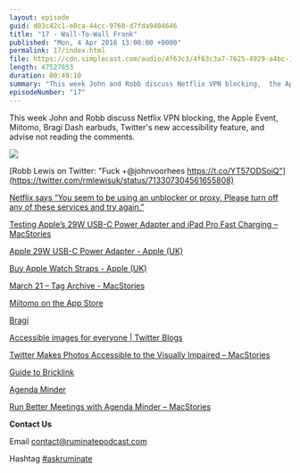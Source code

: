```yaml
---
layout: episode
guid: d03c42c1-e8ca-44cc-9760-d7fda9404646
title: "17 - Wall-To-Wall Frank"
published: "Mon, 4 Apr 2016 13:00:00 +0000"
permalink: 17/index.html
file: https://cdn.simplecast.com/audio/4f63c3/4f63c3a7-7625-4929-a4bc-1ef4cdcbca06/be568bea-3657-47e4-a1a2-eaa0dd1b9c14/d09d2a97_tc.mp3?aid=rss_feed&feed=7Rzwf7P6
length: 47527853
duration: 00:49:10
summary: "This week John and Robb discuss Netflix VPN blocking,  the Apple Event, Miitomo, Bragi Dash earbuds, Twitter's new accessibility feature, and advise not reading the comments."
episodeNumber: "17"
---
```


This week John and Robb discuss Netflix VPN blocking, the Apple Event, Miitomo, Bragi Dash earbuds, Twitter's new accessibility feature, and advise not reading the comments.

![](http://rbbl.ws/shr/16/42w7QEQaPL.jpg)

[Robb Lewis on Twitter: "Fuck +@johnvoorhees https://t.co/YT57ODSoiQ"](https://twitter.com/rmlewisuk/status/713307304561655808)

[Netflix says “You seem to be using an unblocker or proxy. Please turn off any of these services and try again.”](https://help.netflix.com/en/node/277)

[Testing Apple’s 29W USB-C Power Adapter and iPad Pro Fast Charging – MacStories](https://www.macstories.net/ios/testing-apples-29w-usb-c-power-adapter-and-ipad-pro-fast-charging/)

[Apple 29W USB-C Power Adapter - Apple (UK)](http://www.apple.com/uk/shop/product/MJ262B/A/apple-29w-usb-c-power-adapter)

[Buy Apple Watch Straps - Apple (UK)](http://www.apple.com/uk/shop/watch/bands)

[March 21 – Tag Archive - MacStories](https://www.macstories.net/tag/march-21/)

[Miitomo on the App Store](https://itunes.apple.com/gb/app/miitomo/id1073816197?mt=8&ign-mpt=uo%3D4)

[Bragi](http://www.bragi.com/)

[Accessible images for everyone | Twitter Blogs](https://blog.twitter.com/2016/accessible-images-for-everyone)

[Twitter Makes Photos Accessible to the Visually Impaired – MacStories](https://www.macstories.net/news/twitter-makes-photos-accessible-to-the-visually-impaired/)

[Guide to Bricklink](http://guidetobricklink.com/)

[Agenda Minder](https://itunes.apple.com/us/app/agenda-minder/id1092380886?ls=1&mt=12)

[Run Better Meetings with Agenda Minder – MacStories](https://www.macstories.net/reviews/run-better-meetings-with-agenda-minder/)

**Contact Us**

Email [contact@ruminatepodcast.com](mailto:contact@ruminatepodcast.com)

Hashtag [#askruminate](https://twitter.com/search?q=askruminate)
